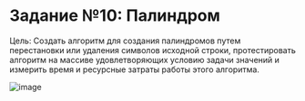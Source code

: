 # Задание №10: Палиндром
Цель: Создать алгоритм для создания палиндромов путем перестановки или удаления символов исходной строки, протестировать алгоритм на массиве удовлетворяющих условию задачи значений и измерить время и ресурсные затраты работы этого алгоритма.

![image](https://github.com/user-attachments/assets/ff0f0c50-14bf-4ac2-8485-59a887055dda)

